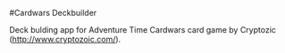 #Cardwars Deckbuilder

Deck bulding app for Adventure Time Cardwars card game by Cryptozic (http://www.cryptozoic.com/).



